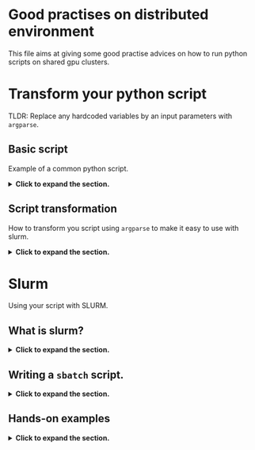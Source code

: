 # Good practises on distributed environment

This file aims at giving some good practise advices on how to run python scripts on shared gpu clusters.

# Transform your python script
TLDR: Replace any hardcoded variables by an input parameters with `argparse`.

## Basic script
Example of a common python script.
<details>
<summary><b>Click to expand the section.</b></summary>

```python
import torch, my_loss # for example purpose
from models import model
from data import load_data # for example purpose


my_model = model(
    n_layers=12,
    n_classes=5,
    dropout=0.1,
)

dataset = load_data("/home/florianlb/data/my_dataset")
dataloader = dataloader(dataset, batch_size=64, shuffle=True)


optimizer = adam(model.parameters(), lr=1e-3)

for epoch in range(10):
    for batch in dataloader:
        logits = model(x=batch["input"])
        labels = batch["labels"]
        loss = my_loss(y_pred=logits, y=labels)
        loss.backward()
        optimizer.step()
        optimizer.zero_grad()
```
</details>

## Script transformation
How to transform you script using `argparse` to make it easy to use with slurm.
<details>
<summary><b>Click to expand the section.</b></summary>

In order to run your script with Slurm, you should modify it so that things will be easier.
For that we can use `argparse` built-in library.

`argparse` will give access to a `parser` that will read the arguments preceded by `-` or `--` when launching the script.

For example, if I do `python my_script.py --learning_rate 0.001`, then the `parser` will read the attribute `learning_rate` set to 0.001.

**Advantages of `argparse`**
- You can use the **same script for different hyperparameters**.
- All your **hyperparameters are centralized** at the begining.
- General good practise to avoid hardcoded variables.

**Default values**
As illustrated below, you can use default values that won't need to be supplied when launching the scripts.
```python
import torch
from models import model
from data import load_data

# Here is the parser
from argparse import ArgumentParser

parser = ArgumentParser()
# Now just add all our aguments.
# Do not forget to set the dtype, otherwise it will consided everything as a string.
parser.add_argument("--n_layers", dtype=int, default=6)  # specify the dtype.
parser.add_argument("--n_classes", dtype=int, default=5)
parser.add_argument("--dropout", dtype=float, default=0.1)
parser.add_argument("--n_epochs", dtype=int, default=10)
parser.add_argument("--batch_size", dtype=int, default=64)
parser.add_argument("--learning_rate", dtype=float, default=1e-3)
parser.add_argument("--data_path", default="/home/florianlb/data/my_dataset") # do not specify the dtype since it's already a string.


# Retrive the arguments from the command line.
args = parser.parse_args()

my_model = model(
    n_layers=args.n_layers,
    n_classes=args.n_classes,
    dropout=args.dropout,
)

dataset = load_data(args.data_path)
dataloader = dataloader(dataset, batch_size=args.batch_size, shuffle=True)


optimizer = adam(model.parameters(), lr=args.learning_rate)

for epoch in range(args.n_epochs):
    for batch in dataloader:
        logits = model(x=batch["input"])
        labels = batch["labels"]
        loss = my_loss(y_pred=logits, y=labels)
        loss.backward()
        optimizer.step()
        optimizer.zero_grad()
```

Now you can just launch. Non-specified variables will be set to their default value.
```shell
$ python my_script.py --n_layers 5 --batch_size 128
```
It modifies your hyperparameters efficiently and launch another experiment without touching your training scripts and hence limits errors.
</details>

# Slurm

Using your script with SLURM.

## What is slurm?

<details>
<summary><b>Click to expand the section.</b></summary>

Slurm is an open-source job-scheduler.
Basically, user can ask for resources on which to run their code and slurm dispatches the available resources to the users.

It provides a smooth way to manage resources between uses.

In practice, it means that people have to wait their turn to run a script on the GPU they target (if other people are already using it).

</details>

## Writing a `sbatch` script.
<details>
<summary><b>Click to expand the section.</b></summary>

- Create a file `my_sript.sh` (or whatever name you want).
- `#!/bin/bash` The name of the shell that is going to run the program.
- `#SBATCH` the lines begining with `#SBATCH --<param>` specify parameters for slurm. There are many, below is an example for the most important ones.
- Your script, just as you would launch it in the terminal.
-  You can break lines between arguments with ` \ `, as illustrated below (more readable).

```bash
#!/bin/bash
#SBATCH --partition=<your target partition>
#SBATCH --job-name=<your job name>
#SBATCH --nodelist=<your target node>
#SBATCH --nodes=<number of wanted node>
#SBATCH --time=<d-h:m:s timelimit for the job>
#SBATCH --output=<path/to/output_file>

python my_script \
    --n_layers 6 \
    --n_classes 5 \
    --dropout 0.1 \
    --n_epochs 10 
```
</details>

## Hands-on examples
<details>
<summary><b>Click to expand the section.</b></summary>

I want:
- 1 GPU on Punk
- For 2h
```bash
#!/bin/bash
#SBATCH --partition=electronic
#SBATCH --job-name=training_model
#SBATCH --nodelist=punk
#SBATCH --nodes=1
#SBATCH --time=2:00:00
#SBATCH --output=training_punk.out
...
```

I want:
- 2 GPUs on Led
- For 1 day and 5h
```bash
#!/bin/bash
#SBATCH --partition=hard
#SBATCH --job-name=training_model
#SBATCH --nodelist=led
#SBATCH --nodes=2
#SBATCH --time=1-5:00:00
#SBATCH --output=training_hard.out
...
```

## Launch a job
You only need to run:
```shell
$ sbatch my_script.sh
```
## Monitoring your jobs
- `squeue` will print all running jobs on the cluster.
```shell
$ squeue
             JOBID PARTITION     NAME     USER ST       TIME  NODES NODELIST(REASON)
             67067 electroni     bash falissar  R    3:52:58      1 punk
             66673 electroni     bash     rame  R 1-03:18:03      1 daft
             67087     funky run_init    migus  R    2:56:25      1 rodgers
             67088     funky run_init    migus  R    2:56:25      1 rodgers
```

- Get all my jobs:
```shell
$ squeue -u $USER
             JOBID PARTITION     NAME     USER ST       TIME  NODES NODELIST(REASON)
             67164      hard ssm_trad florianl PD       0:00      1 (Resources)
```
- Get all jobs on a given partition (e.g. on `hard`):
```shell
$ squeue -p hard
             JOBID PARTITION     NAME     USER ST       TIME  NODES NODELIST(REASON)
             67164      hard ssm_trad florianl PD       0:00      1 (Resources)
             66308      hard      inr   kassai  R 2-14:10:44      1 lizzy
             67149      hard    t5xxl erbacher  R      47:23      1 zeppelin
             67125      hard     bash  luiggit  R    1:29:52      1 thin
             67048      hard      inr  serrano  R    7:21:51      1 top
```

-  `squeue -l` more info on the time limit (can be combined with any of the above example).
</details>